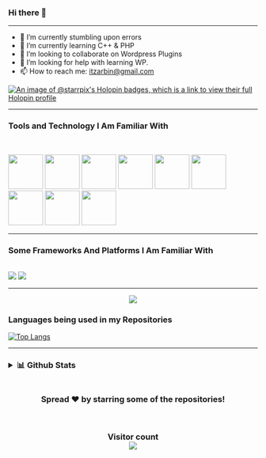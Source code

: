 ### Hi there 👋
<hr />

- 🔭 I’m currently stumbling upon errors
- 🌱 I’m currently learning C++ & PHP
- 👯 I’m looking to collaborate on Wordpress Plugins
- 🤔 I’m looking for help with learning WP.
- 📫 How to reach me: itzarbin@gmail.com

[![An image of @starrpix's Holopin badges, which is a link to view their full Holopin profile](https://holopin.me/starrpix)](https://holopin.io/@starrpix)

<hr />

 ### **Tools and Technology I Am Familiar With**
<br>

<code><img height=70 width=70 src="https://img.icons8.com/color/96/null/git.png"/></code>
<code><img height=70 width=70 src="https://img.icons8.com/officel/512/php-logo.png"/></code>
<code><img height=70 width=70 src="https://img.icons8.com/fluency/96/null/c-plus-plus-logo.png"/></code>
<code><img height=70 width=70 src="https://img.icons8.com/fluency/512/laravel.png"/></code>
<code><img height=70 width=70 src="https://img.icons8.com/color/512/html-5--v1.png"/></code>
<code><img height=70 width=70 src="https://img.icons8.com/color/512/css3.png"/></code>
<code><img height=70 width=70 src="https://img.icons8.com/color/512/tailwindcss.png"/></code>
<code><img height=70 width=70 src="https://img.icons8.com/color/96/null/bootstrap.png"/></code>
<code><img height=70 width=70 src="https://img.icons8.com/color/96/null/javascript--v1.png"/></code>
<hr/>


 ### **Some Frameworks And Platforms I Am Familiar With**
<br>
<code><img src="https://img.icons8.com/fluency/96/null/visual-studio-code-2019.png"/></code>
<code><img src="https://img.icons8.com/plasticine/100/000000/github-squared.png"/></code>


<hr />
<p align="center">
   <img align="center" src="[![GitHub Streak](http://github-readme-streak-stats.herokuapp.com?user=Starrpix&theme=dark&background=000000)](https://git.io/streak-stats)layout=compact" />
<!--    <img align="right" alt="GIF" height="300px" src="https://media.giphy.com/media/xT9IgzoKnwFNmISR8I/giphy.gif" />  -->
</p>

### **Languages being used in my Repositories**

[![Top Langs](https://github-readme-stats.vercel.app/api/top-langs/?username=Starrpix&layout=compact)](https://github.com/Starrpix/github-readme-stats)

<hr />
<h3>
 <details>
<summary>📊 Github Stats</summary>
<h3/>
<p align="center">
  <br>
 <img align="center"  src="https://github-readme-streak-stats.herokuapp.com/?user=Starrpix&theme=blue-green" />
  <br>

<img align="center" src="https://github-profile-trophy.vercel.app/?username=Starrpix&theme=dracula" alt="Starrpix Github Trophy"/>


</details>

<br>
<h3 align="center">
 Spread ❤️ by starring some of the repositories!
</h3>
<br>
<h3 align="center"> 
  Visitor count <br>
  <img src="https://profile-counter.glitch.me/Starrpix/count.svg" />
</h3>





<!--
**Starrpix/Starrpix** is a ✨ _special_ ✨ repository because its `README.md` (this file) appears on your GitHub profile.

Here are some ideas to get you started:

- 🔭 I’m currently working on ...
- 🌱 I’m currently learning ...
- 👯 I’m looking to collaborate on ...
- 🤔 I’m looking for help with ...
- 💬 Ask me about ...
- 📫 How to reach me: ...
- 😄 Pronouns: ...
- ⚡ Fun fact: ...
-->

